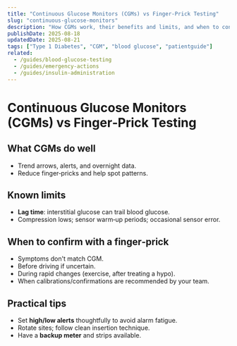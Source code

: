 ```yaml
---
title: "Continuous Glucose Monitors (CGMs) vs Finger‑Prick Testing"
slug: "continuous-glucose-monitors"
description: "How CGMs work, their benefits and limits, and when to confirm with a finger‑prick test."
publishDate: 2025-08-18
updatedDate: 2025-08-21
tags: ["Type 1 Diabetes", "CGM", "blood glucose", "patientguide"]
related:
  - /guides/blood-glucose-testing
  - /guides/emergency-actions
  - /guides/insulin-administration
---
```


# Continuous Glucose Monitors (CGMs) vs Finger‑Prick Testing

## What CGMs do well
- Trend arrows, alerts, and overnight data.
- Reduce finger‑pricks and help spot patterns.

## Known limits
- **Lag time**: interstitial glucose can trail blood glucose.
- Compression lows; sensor warm‑up periods; occasional sensor error.

## When to confirm with a finger‑prick
- Symptoms don't match CGM.
- Before driving if uncertain.
- During rapid changes (exercise, after treating a hypo).
- When calibrations/confirmations are recommended by your team.

## Practical tips
- Set **high/low alerts** thoughtfully to avoid alarm fatigue.
- Rotate sites; follow clean insertion technique.
- Have a **backup meter** and strips available.
